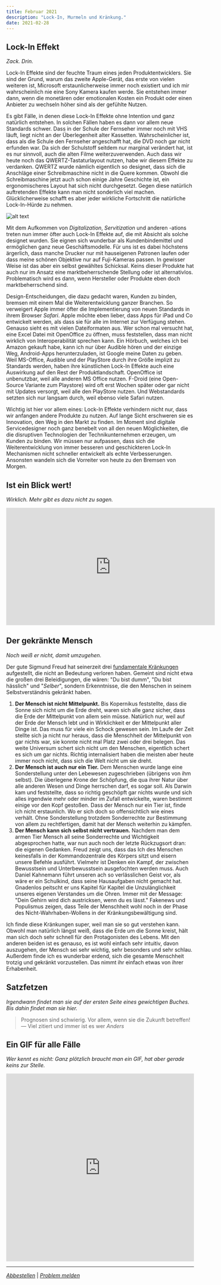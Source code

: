 ```yaml
---
title: Februar 2021
description: "Lock-In, Murmeln und Kränkung."
date: 2021-02-28
---
```


## Lock-In Effekt

_Zack. Drin._

Lock-In Effekte sind der feuchte Traum eines jeden Produktentwicklers. Sie sind der Grund, warum das zweite Apple-Gerät, das erste von vielen weiteren ist, Microsoft erstaunlicherweise immer noch existiert und ich mir wahrscheinlich nie eine Sony Kamera kaufen werde. Sie entstehen immer dann, wenn die monetären oder emotionalen Kosten ein Produkt oder einen Anbieter zu wechseln höher sind als der gefühlte Nutzen.

Es gibt Fälle, in denen diese Lock-In Effekte ohne Intention und ganz natürlich entstehen. In solchen Fällen haben es dann vor allem neue Standards schwer. Dass in der Schule der Fernseher immer noch mit VHS läuft, liegt nicht an der Überlegenheit alter Kassetten. Wahrscheinlicher ist, dass als die Schule den Fernseher angeschafft hat, die DVD noch gar nicht erfunden war. Da sich der Schulstoff seitdem nur marginal verändert hat, ist es nur sinnvoll, auch die alten Filme weiterzuverwenden. Auch dass wir heute noch das QWERTZ-Tastaturlayout nutzen, habe wir diesem Effekte zu verdanken. QWERTZ wurde nämlich eigentlich so designet, dass sich die Anschläge einer Schreibmaschine nicht in die Quere kommen. Obwohl die Schreibmaschine jetzt auch schon einige Jahre Geschichte ist, ein ergonomischeres Layout hat sich nicht durchgesetzt. Gegen diese natürlich auftretenden Effekte kann man nicht sonderlich viel machen. Glücklicherweise schafft es aber jeder wirkliche Fortschritt die natürliche Lock-In-Hürde zu nehmen.

![alt text](./01.png)

Mit dem Aufkommen von _Digitalization_, _Servitization_ und anderen -ations treten nun immer öfter auch Lock-In Effekte auf, die mit Absicht als solche designet wurden. Sie eignen sich wunderbar als Kundenbindemittel und ermöglichen ganz neue Geschäftsmodelle. Für uns ist es dabei höchstens ärgerlich, dass manche Drucker nur mit hauseigenen Patronen laufen oder dass meine schönen Objektive nur auf Fuji-Kameras passen. In gewisser Weise ist das aber ein selbst gewähltes Schicksal. Keins dieser Produkte hat auch nur im Ansatz eine marktbeherrschende Stellung oder ist alternativlos. Problematisch wird es dann, wenn Hersteller oder Produkte eben doch marktbeherrschend sind.

Design-Entscheidungen, die dazu gedacht waren, Kunden zu binden, bremsen mit einem Mal die Weiterentwicklung ganzer Branchen. So verweigert Apple immer öfter die Implementierung von neuen Standards in ihrem Browser _Safari_. Apple möchte eben lieber, dass Apps für iPad und Co entwickelt werden, als dass sie für alle im Internet zur Verfügung stehen. Genauso sieht es mit vielen Dateiformaten aus. Wer schon mal versucht hat, eine Excel Datei mit OpenOffice zu öffnen, muss feststellen, dass man nicht wirklich von Interoperabilität sprechen kann. Ein Hörbuch, welches ich bei Amazon gekauft habe, kann ich nur über Audible hören und der einzige Weg, Android-Apps herunterzuladen, ist Google meine Daten zu geben. Weil MS-Office, Audible und der PlayStore durch ihre Größe implizit zu Standards werden, haben ihre künstlichen Lock-In Effekte auch eine Auswirkung auf den Rest der Produktlandschaft. OpenOffice ist unbenutzbar, weil alle anderen MS Office nutzen. F-Droid (eine Open-Source Variante zum Playstore) wird oft erst Wochen später oder gar nicht mit Updates versorgt, weil alle den PlayStore nutzen. Und Webstandards setzten sich nur langsam durch, weil ebenso viele Safari nutzen.

Wichtig ist hier vor allem eines: Lock-In Effekte verhindern nicht nur, dass wir anfangen andere Produkte zu nutzen. Auf lange Sicht erschweren sie es Innovation, den Weg in den Markt zu finden. Im Moment sind digitale Servicedesigner noch ganz benebelt von all den neuen Möglichkeiten, die die disruptiven Technologien der Technikunternehmen erzeugen, um Kunden zu binden. Wir müssen nur aufpassen, dass sich die Weiterentwicklung von immer besseren und geschickteren Lock-In Mechanismen nicht schneller entwickelt als echte Verbesserungen. Ansonsten wandeln sich die Vorreiter von heute zu den Bremsen von Morgen.

## Ist ein Blick wert!

_Wirklich. Mehr gibt es dazu nicht zu sagen._

<iframe width="560" height="315" src="https://www.youtube.com/embed/IvUU8joBb1Q" frameborder="0" allow="accelerometer; autoplay; clipboard-write; encrypted-media; gyroscope; picture-in-picture" allowfullscreen></iframe>

## Der gekränkte Mensch

_Noch weiß er nicht, damit umzugehen._

Der gute Sigmund Freud hat seinerzeit drei [fundamentale Kränkungen](https://archive.org/stream/eineschwierigkei29097gut/pg29097.txt) aufgestellt, die nicht an Bedeutung verloren haben. Gemeint sind nicht etwa die großen drei Beleidigungen, die wären: "Du bist dumm", "Du bist hässlich" und "_Selber_", sondern Erkenntnisse, die den Menschen in seinem Selbstverständnis gekränkt haben.

1. **Der Mensch ist nicht Mittelpunkt.** Bis Kopernikus feststellte, dass die Sonne sich nicht um die Erde dreht, waren sich alle ganz sicher, dass die Erde der Mittelpunkt von allem sein müsse. Natürlich nur, weil auf der Erde der Mensch lebt und in Wirklichkeit er der Mittelpunkt aller Dinge ist. Das muss für viele ein Schock gewesen sein. Im Laufe der Zeit stellte sich ja nicht nur heraus, dass die Menschheit der Mittelpunkt von gar nichts war, sie konnte nicht mal Platz zwei oder drei belegen. Das weite Universum schert sich nicht um den Menschen, eigentlich schert es sich um gar nichts. Richtig internalisiert haben die meisten aber heute immer noch nicht, dass sich die Welt nicht um sie dreht.
2. **Der Mensch ist auch nur ein Tier.** Dem Menschen wurde lange eine Sonderstellung unter den Lebewesen zugeschrieben (übrigens von ihm selbst). Die überlegene Krone der Schöpfung, die qua ihrer Natur über alle anderen Wesen und Dinge herrschen darf, es sogar soll. Als Darwin kam und feststellte, dass so richtig geschöpft gar nichts wurde und sich alles irgendwie mehr oder minder im Zufall entwickelte, waren bestimmt einige vor den Kopf gestoßen. Dass der Mensch nur ein Tier ist, finde ich nicht erstaunlich. Wo er sich doch so offensichtlich wie eines verhält. Ohne Sonderstellung trotzdem Sonderrechte zur Bestimmung von allem zu rechtfertigen, damit hat der Mensch weiterhin zu kämpfen.
3. **Der Mensch kann sich selbst nicht vertrauen.** Nachdem man dem armen Tier Mensch all seine Sonderrechte und Wichtigkeit abgesprochen hatte, war nun auch noch der letzte Rückzugsort dran: die eigenen Gedanken. Freud zeigt uns, dass das Ich des Menschen keinesfalls in der Kommandozentrale des Körpers sitzt und eisern unsere Befehle ausführt. Vielmehr ist Denken ein Kampf, der zwischen Bewusstsein und Unterbewusstsein ausgefochten werden muss. Auch Daniel Kahnemann führt unseren ach so verlässlichen Geist vor, als wäre er ein Schulkind, dass seine Hausaufgaben nicht gemacht hat. Gnadenlos peitscht er uns Kapitel für Kapitel die Unzulänglichkeit unseres eigenen Verstandes um die Ohren. Immer mit der Message: "Dein Gehirn wird dich austricksen, wenn du es lässt." Fakenews und Populismus zeigen, dass Teile der Menschheit wohl noch in der Phase des Nicht-Wahrhaben-Wollens in der Kränkungsbewältigung sind.

Ich finde diese Kränkungen super, weil man sie so gut verstehen kann. Obwohl man natürlich längst weiß, dass die Erde um die Sonne kreist, hält man sich doch sehr schnell für den Protagonisten des Lebens. Mit den anderen beiden ist es genauso, es ist wohl einfach sehr intuitiv, davon auszugehen, der Mensch sei sehr wichtig, sehr besonders und sehr schlau. Außerdem finde ich es wunderbar erdend, sich die gesamte Menschheit trotzig und gekränkt vorzustellen. Das nimmt ihr einfach etwas von ihrer Erhabenheit.

## Satzfetzen

_Irgendwann findet man sie auf der ersten Seite eines gewichtigen Buches. Bis dahin findet man sie hier._

> Prognosen sind schwierig. Vor allem, wenn sie die Zukunft betreffen!
> — Viel zitiert und immer ist es wer _Anders_

## Ein GIF für alle Fälle

_Wer kennt es nicht: Ganz plötzlich braucht man ein GIF, hat aber gerade keins zur Stelle._

<div style="width:100%;height:0;padding-bottom:100%;position:relative;"><iframe src="https://giphy.com/embed/13sozYO4hmSMUw" width="100%" height="100%" style="position:absolute" frameBorder="0" class="giphy-embed" allowFullScreen></iframe></div>

---

_[Abbestellen](https://www.youtube.com/watch?v=dQw4w9WgXcQ)_ | _[Problem melden](https://www.youtube.com/watch?v=UG4Eg5KoGik)_
